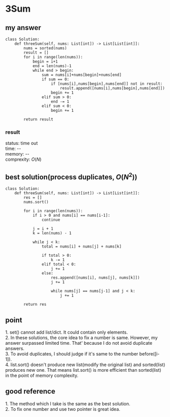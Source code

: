 # 3Sum

## my answer
~~~
class Solution:
    def threeSum(self, nums: List[int]) -> List[List[int]]:
        nums = sorted(nums)
        result = []
        for i in range(len(nums)):
            begin = i+1
            end = len(nums)-1
            while end > begin:
                sum = nums[i]+nums[begin]+nums[end]
                if sum == 0:
                    if [nums[i],nums[begin],nums[end]] not in result:
                        result.append([nums[i],nums[begin],nums[end]])
                    begin += 1
                elif sum > 0:
                    end -= 1
                elif sum < 0:
                    begin += 1
            
        return result
~~~

### result
status: time out <br>
time: -- <br>
memory: -- <br>
comprexity: $`O(N)`$ <br>

## best solution(process duplicates, $` O(N^2) `$)
~~~
class Solution:
    def threeSum(self, nums: List[int]) -> List[List[int]]:
        res = []
        nums.sort()

        for i in range(len(nums)):
            if i > 0 and nums[i] == nums[i-1]:
                continue
            
            j = i + 1
            k = len(nums) - 1

            while j < k:
                total = nums[i] + nums[j] + nums[k]

                if total > 0:
                    k -= 1
                elif total < 0:
                    j += 1
                else:
                    res.append([nums[i], nums[j], nums[k]])
                    j += 1

                    while nums[j] == nums[j-1] and j < k:
                        j += 1
        
        return res
~~~

## point
1\. set() cannot add list/dict. It could contain only elements.<br>
2\. In these solutions, the core idea to fix a number is same. However, my answer surpassed limited time. That' because I do not avoid duplicate answers.<br>
3\. To avoid duplicates, I should judge if it's same to the number before([i-1]). <br> 
4\. list.sort() doesn't produce new list(modify the original list) and sorted(list) produces new one. That means list.sort() is more efficient than sorted(list) in the point of memory complexity.<br>

## good reference
1\. The method which I take is the same as the best solution. <br>
2\. To fix one number and use two pointer is great idea. <br>